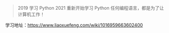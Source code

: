 > 2019 学习 Python
  2021 重新开始学习 Python
  任何编程语言，都是为了让计算机工作！

学习地址：https://www.liaoxuefeng.com/wiki/1016959663602400
